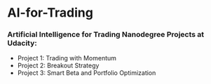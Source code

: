 # AI-for-Trading

### Artificial Intelligence for Trading Nanodegree Projects at Udacity:

* Project 1: Trading with Momentum
* Project 2: Breakout Strategy
* Project 3: Smart Beta and Portfolio Optimization
